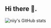 ## Hi there 👋.

![niiy's GitHub stats](https://github-readme-stats.vercel.app/api?username=niiyy&theme=radical&show_icons=true)
